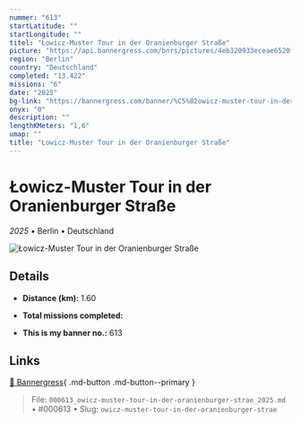 ```yaml
---
nummer: "613"
startLatitude: ""
startLongitude: ""
titel: "Łowicz-Muster Tour in der Oranienburger Straße"
picture: "https://api.bannergress.com/bnrs/pictures/4eb320933eceae6520fde68d35d23d05"
region: "Berlin"
country: "Deutschland"
completed: "13.422"
missions: "6"
date: "2025"
bg-link: "https://bannergress.com/banner/%C5%82owicz-muster-tour-in-der-oranienburger-stra%C3%9Fe-75f1"
onyx: "0"
description: ""
lengthKMeters: "1,6"
umap: ""
title: "Łowicz-Muster Tour in der Oranienburger Straße"
---
```

# Łowicz-Muster Tour in der Oranienburger Straße

*2025* • Berlin • Deutschland

![Łowicz-Muster Tour in der Oranienburger Straße](https://api.bannergress.com/bnrs/pictures/4eb320933eceae6520fde68d35d23d05)

## Details
- **Distance (km):** 1.60

- **Total missions completed:** 
- **This is my banner no.:** 613




## Links
[🔗 Bannergress](https://bannergress.com/banner/%C5%82owicz-muster-tour-in-der-oranienburger-stra%C3%9Fe-75f1){ .md-button .md-button--primary }



> File: `000613_owicz-muster-tour-in-der-oranienburger-strae_2025.md` • #000613 • Slug: `owicz-muster-tour-in-der-oranienburger-strae`
